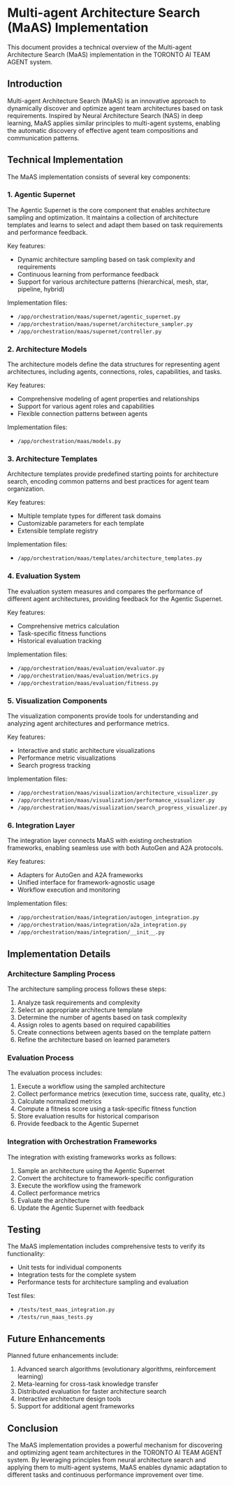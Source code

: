 # Multi-agent Architecture Search (MaAS) Implementation

This document provides a technical overview of the Multi-agent Architecture Search (MaAS) implementation in the TORONTO AI TEAM AGENT system.

## Introduction

Multi-agent Architecture Search (MaAS) is an innovative approach to dynamically discover and optimize agent team architectures based on task requirements. Inspired by Neural Architecture Search (NAS) in deep learning, MaAS applies similar principles to multi-agent systems, enabling the automatic discovery of effective agent team compositions and communication patterns.

## Technical Implementation

The MaAS implementation consists of several key components:

### 1. Agentic Supernet

The Agentic Supernet is the core component that enables architecture sampling and optimization. It maintains a collection of architecture templates and learns to select and adapt them based on task requirements and performance feedback.

Key features:
- Dynamic architecture sampling based on task complexity and requirements
- Continuous learning from performance feedback
- Support for various architecture patterns (hierarchical, mesh, star, pipeline, hybrid)

Implementation files:
- `/app/orchestration/maas/supernet/agentic_supernet.py`
- `/app/orchestration/maas/supernet/architecture_sampler.py`
- `/app/orchestration/maas/supernet/controller.py`

### 2. Architecture Models

The architecture models define the data structures for representing agent architectures, including agents, connections, roles, capabilities, and tasks.

Key features:
- Comprehensive modeling of agent properties and relationships
- Support for various agent roles and capabilities
- Flexible connection patterns between agents

Implementation files:
- `/app/orchestration/maas/models.py`

### 3. Architecture Templates

Architecture templates provide predefined starting points for architecture search, encoding common patterns and best practices for agent team organization.

Key features:
- Multiple template types for different task domains
- Customizable parameters for each template
- Extensible template registry

Implementation files:
- `/app/orchestration/maas/templates/architecture_templates.py`

### 4. Evaluation System

The evaluation system measures and compares the performance of different agent architectures, providing feedback for the Agentic Supernet.

Key features:
- Comprehensive metrics calculation
- Task-specific fitness functions
- Historical evaluation tracking

Implementation files:
- `/app/orchestration/maas/evaluation/evaluator.py`
- `/app/orchestration/maas/evaluation/metrics.py`
- `/app/orchestration/maas/evaluation/fitness.py`

### 5. Visualization Components

The visualization components provide tools for understanding and analyzing agent architectures and performance metrics.

Key features:
- Interactive and static architecture visualizations
- Performance metric visualizations
- Search progress tracking

Implementation files:
- `/app/orchestration/maas/visualization/architecture_visualizer.py`
- `/app/orchestration/maas/visualization/performance_visualizer.py`
- `/app/orchestration/maas/visualization/search_progress_visualizer.py`

### 6. Integration Layer

The integration layer connects MaAS with existing orchestration frameworks, enabling seamless use with both AutoGen and A2A protocols.

Key features:
- Adapters for AutoGen and A2A frameworks
- Unified interface for framework-agnostic usage
- Workflow execution and monitoring

Implementation files:
- `/app/orchestration/maas/integration/autogen_integration.py`
- `/app/orchestration/maas/integration/a2a_integration.py`
- `/app/orchestration/maas/integration/__init__.py`

## Implementation Details

### Architecture Sampling Process

The architecture sampling process follows these steps:

1. Analyze task requirements and complexity
2. Select an appropriate architecture template
3. Determine the number of agents based on task complexity
4. Assign roles to agents based on required capabilities
5. Create connections between agents based on the template pattern
6. Refine the architecture based on learned parameters

### Evaluation Process

The evaluation process includes:

1. Execute a workflow using the sampled architecture
2. Collect performance metrics (execution time, success rate, quality, etc.)
3. Calculate normalized metrics
4. Compute a fitness score using a task-specific fitness function
5. Store evaluation results for historical comparison
6. Provide feedback to the Agentic Supernet

### Integration with Orchestration Frameworks

The integration with existing frameworks works as follows:

1. Sample an architecture using the Agentic Supernet
2. Convert the architecture to framework-specific configuration
3. Execute the workflow using the framework
4. Collect performance metrics
5. Evaluate the architecture
6. Update the Agentic Supernet with feedback

## Testing

The MaAS implementation includes comprehensive tests to verify its functionality:

- Unit tests for individual components
- Integration tests for the complete system
- Performance tests for architecture sampling and evaluation

Test files:
- `/tests/test_maas_integration.py`
- `/tests/run_maas_tests.py`

## Future Enhancements

Planned future enhancements include:

1. Advanced search algorithms (evolutionary algorithms, reinforcement learning)
2. Meta-learning for cross-task knowledge transfer
3. Distributed evaluation for faster architecture search
4. Interactive architecture design tools
5. Support for additional agent frameworks

## Conclusion

The MaAS implementation provides a powerful mechanism for discovering and optimizing agent team architectures in the TORONTO AI TEAM AGENT system. By leveraging principles from neural architecture search and applying them to multi-agent systems, MaAS enables dynamic adaptation to different tasks and continuous performance improvement over time.

